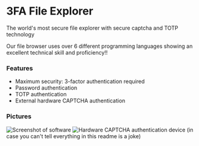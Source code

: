 # 3FA File Explorer
The world's most secure file explorer with secure captcha and TOTP technology

Our file browser uses over 6 different programming languages showing an excellent technical skill and proficiency!!

### Features
 - Maximum security: 3-factor authentication required
 - Password authentication
 - TOTP authentication
 - External hardware CAPTCHA authentication

### Pictures
![Screenshot of software](https://github.com/user-attachments/assets/a04b71a5-99f8-42fe-9085-088b7c11169d)
![Hardware CAPTCHA authentication device](https://github.com/user-attachments/assets/9cf99ca0-6d06-4e25-b03d-391a11b15179)
(in case you can't tell everything in this readme is a joke)
